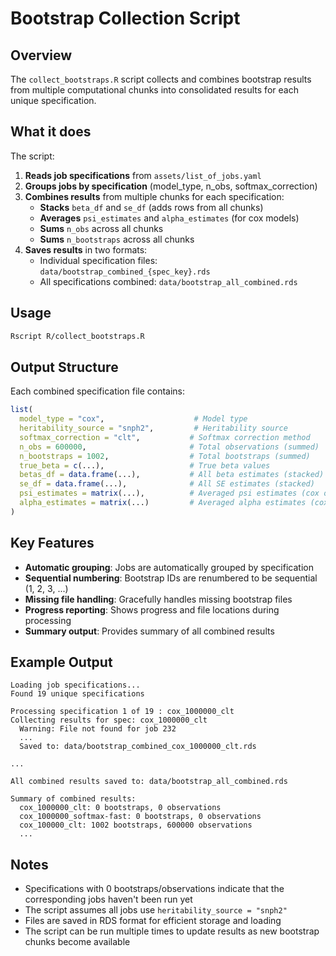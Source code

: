 # Bootstrap Collection Script

## Overview

The `collect_bootstraps.R` script collects and combines bootstrap results from multiple computational chunks into consolidated results for each unique specification.

## What it does

The script:

1. **Reads job specifications** from `assets/list_of_jobs.yaml`
2. **Groups jobs by specification** (model_type, n_obs, softmax_correction)
3. **Combines results** from multiple chunks for each specification:
   - **Stacks** `beta_df` and `se_df` (adds rows from all chunks)
   - **Averages** `psi_estimates` and `alpha_estimates` (for cox models)
   - **Sums** `n_obs` across all chunks
   - **Sums** `n_bootstraps` across all chunks
4. **Saves results** in two formats:
   - Individual specification files: `data/bootstrap_combined_{spec_key}.rds`
   - All specifications combined: `data/bootstrap_all_combined.rds`

## Usage

```bash
Rscript R/collect_bootstraps.R
```

## Output Structure

Each combined specification file contains:

```r
list(
  model_type = "cox",                    # Model type
  heritability_source = "snph2",         # Heritability source
  softmax_correction = "clt",           # Softmax correction method
  n_obs = 600000,                       # Total observations (summed)
  n_bootstraps = 1002,                  # Total bootstraps (summed)
  true_beta = c(...),                   # True beta values
  betas_df = data.frame(...),           # All beta estimates (stacked)
  se_df = data.frame(...),              # All SE estimates (stacked)
  psi_estimates = matrix(...),          # Averaged psi estimates (cox only)
  alpha_estimates = matrix(...)         # Averaged alpha estimates (cox only)
)
```

## Key Features

- **Automatic grouping**: Jobs are automatically grouped by specification
- **Sequential numbering**: Bootstrap IDs are renumbered to be sequential (1, 2, 3, ...)
- **Missing file handling**: Gracefully handles missing bootstrap files
- **Progress reporting**: Shows progress and file locations during processing
- **Summary output**: Provides summary of all combined results

## Example Output

```
Loading job specifications...
Found 19 unique specifications

Processing specification 1 of 19 : cox_1000000_clt
Collecting results for spec: cox_1000000_clt
  Warning: File not found for job 232
  ...
  Saved to: data/bootstrap_combined_cox_1000000_clt.rds

...

All combined results saved to: data/bootstrap_all_combined.rds

Summary of combined results:
  cox_1000000_clt: 0 bootstraps, 0 observations
  cox_1000000_softmax-fast: 0 bootstraps, 0 observations
  cox_100000_clt: 1002 bootstraps, 600000 observations
  ...
```

## Notes

- Specifications with 0 bootstraps/observations indicate that the corresponding jobs haven't been run yet
- The script assumes all jobs use `heritability_source = "snph2"`
- Files are saved in RDS format for efficient storage and loading
- The script can be run multiple times to update results as new bootstrap chunks become available
